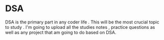 # DSA
DSA is the primary part in any coder life . This will be the most crucial topic to study .
I'm going to upload all the studies notes , practice questions as well as any project that am going to do based on DSA.
